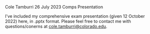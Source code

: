 Cole Tamburri
26 July 2023
Comps Presentation

I've included my comprehensive exam presentation (given 12 October 2022) here, in .pptx format.  Please feel free to contact me with questions/conerns at cole.tamburri@colorado.edu.
